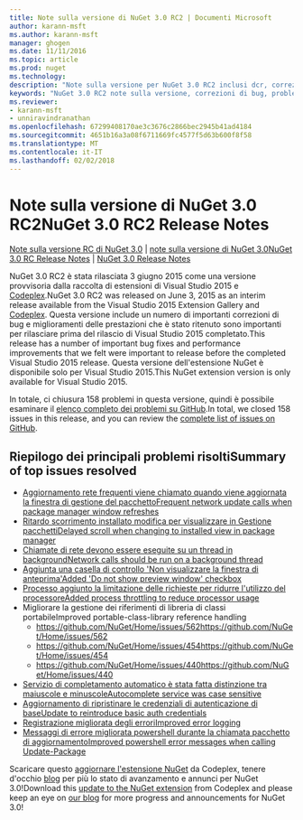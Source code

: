 ```yaml
---
title: Note sulla versione di NuGet 3.0 RC2 | Documenti Microsoft
author: karann-msft
ms.author: karann-msft
manager: ghogen
ms.date: 11/11/2016
ms.topic: article
ms.prod: nuget
ms.technology: 
description: "Note sulla versione per NuGet 3.0 RC2 inclusi dcr, correzioni di bug, le funzionalità aggiunte e problemi noti."
keywords: "NuGet 3.0 RC2 note sulla versione, correzioni di bug, problemi noti, aggiunta di funzionalità, eseguire"
ms.reviewer:
- karann-msft
- unniravindranathan
ms.openlocfilehash: 67299408170ae3c3676c2866bec2945b41ad4184
ms.sourcegitcommit: 4651b16a3a08f6711669fc4577f5d63b600f8f58
ms.translationtype: MT
ms.contentlocale: it-IT
ms.lasthandoff: 02/02/2018
---
```

# <a name="nuget-30-rc2-release-notes"></a><span data-ttu-id="7be5a-104">Note sulla versione di NuGet 3.0 RC2</span><span class="sxs-lookup"><span data-stu-id="7be5a-104">NuGet 3.0 RC2 Release Notes</span></span>

<span data-ttu-id="7be5a-105">[Note sulla versione RC di NuGet 3.0](../release-notes/nuget-3.0-RC.md) | [note sulla versione di NuGet 3.0](../release-notes/nuget-3.0.0.md)</span><span class="sxs-lookup"><span data-stu-id="7be5a-105">[NuGet 3.0 RC Release Notes](../release-notes/nuget-3.0-RC.md) | [NuGet 3.0 Release Notes](../release-notes/nuget-3.0.0.md)</span></span>

<span data-ttu-id="7be5a-106">NuGet 3.0 RC2 è stata rilasciata 3 giugno 2015 come una versione provvisoria dalla raccolta di estensioni di Visual Studio 2015 e [Codeplex](https://nuget.codeplex.com/releases/view/615507).</span><span class="sxs-lookup"><span data-stu-id="7be5a-106">NuGet 3.0 RC2 was released on June 3, 2015 as an interim release available from the Visual Studio 2015 Extension Gallery and [Codeplex](https://nuget.codeplex.com/releases/view/615507).</span></span> <span data-ttu-id="7be5a-107">Questa versione include un numero di importanti correzioni di bug e miglioramenti delle prestazioni che è stato ritenuto sono importanti per rilasciare prima del rilascio di Visual Studio 2015 completato.</span><span class="sxs-lookup"><span data-stu-id="7be5a-107">This release has a number of important bug fixes and performance improvements that we felt were important to release before the completed Visual Studio 2015 release.</span></span> <span data-ttu-id="7be5a-108">Questa versione dell'estensione NuGet è disponibile solo per Visual Studio 2015.</span><span class="sxs-lookup"><span data-stu-id="7be5a-108">This NuGet extension version is only available for Visual Studio 2015.</span></span>

<span data-ttu-id="7be5a-109">In totale, ci chiusura 158 problemi in questa versione, quindi è possibile esaminare il [elenco completo dei problemi su GitHub](https://github.com/NuGet/Home/issues?utf8=%E2%9C%93&q=is%3Aclosed+milestone%3A3.0.0-RTM+sort%3Aupdated-asc+updated%3A%3C%3D2015-06-01).</span><span class="sxs-lookup"><span data-stu-id="7be5a-109">In total, we closed 158 issues in this release, and you can review the [complete list of issues on GitHub](https://github.com/NuGet/Home/issues?utf8=%E2%9C%93&q=is%3Aclosed+milestone%3A3.0.0-RTM+sort%3Aupdated-asc+updated%3A%3C%3D2015-06-01).</span></span>

## <a name="summary-of-top-issues-resolved"></a><span data-ttu-id="7be5a-110">Riepilogo dei principali problemi risolti</span><span class="sxs-lookup"><span data-stu-id="7be5a-110">Summary of top issues resolved</span></span>

* [<span data-ttu-id="7be5a-111">Aggiornamento rete frequenti viene chiamato quando viene aggiornata la finestra di gestione del pacchetto</span><span class="sxs-lookup"><span data-stu-id="7be5a-111">Frequent network update calls when package manager window refreshes</span></span>](https://github.com/NuGet/Home/issues/515)
* [<span data-ttu-id="7be5a-112">Ritardo scorrimento installato modifica per visualizzare in Gestione pacchetti</span><span class="sxs-lookup"><span data-stu-id="7be5a-112">Delayed scroll when changing to installed view in package manager</span></span>](https://github.com/NuGet/Home/issues/519)
* [<span data-ttu-id="7be5a-113">Chiamate di rete devono essere eseguite su un thread in background</span><span class="sxs-lookup"><span data-stu-id="7be5a-113">Network calls should be run on a background thread</span></span>](https://github.com/NuGet/Home/issues/516)
* [<span data-ttu-id="7be5a-114">Aggiunta una casella di controllo 'Non visualizzare la finestra di anteprima'</span><span class="sxs-lookup"><span data-stu-id="7be5a-114">Added 'Do not show preview window' checkbox</span></span>](https://github.com/NuGet/Home/issues/566)
* [<span data-ttu-id="7be5a-115">Processo aggiunto la limitazione delle richieste per ridurre l'utilizzo del processore</span><span class="sxs-lookup"><span data-stu-id="7be5a-115">Added process throttling to reduce processor usage</span></span>](https://github.com/NuGet/Home/issues/356)
* <span data-ttu-id="7be5a-116">Migliorare la gestione dei riferimenti di libreria di classi portabile</span><span class="sxs-lookup"><span data-stu-id="7be5a-116">Improved portable-class-library reference handling</span></span>
    * [<span data-ttu-id="7be5a-117">https://github.com/NuGet/Home/issues/562</span><span class="sxs-lookup"><span data-stu-id="7be5a-117">https://github.com/NuGet/Home/issues/562</span></span>](https://github.com/NuGet/Home/issues/562)
    * [<span data-ttu-id="7be5a-118">https://github.com/NuGet/Home/issues/454</span><span class="sxs-lookup"><span data-stu-id="7be5a-118">https://github.com/NuGet/Home/issues/454</span></span>](https://github.com/NuGet/Home/issues/454)
    * [<span data-ttu-id="7be5a-119">https://github.com/NuGet/Home/issues/440</span><span class="sxs-lookup"><span data-stu-id="7be5a-119">https://github.com/NuGet/Home/issues/440</span></span>](https://github.com/NuGet/Home/issues/440)
* [<span data-ttu-id="7be5a-120">Servizio di completamento automatico è stata fatta distinzione tra maiuscole e minuscole</span><span class="sxs-lookup"><span data-stu-id="7be5a-120">Autocomplete service was case sensitive</span></span>](https://github.com/NuGet/Home/issues/198)
* [<span data-ttu-id="7be5a-121">Aggiornamento di ripristinare le credenziali di autenticazione di base</span><span class="sxs-lookup"><span data-stu-id="7be5a-121">Update to reintroduce basic auth credentials</span></span>](https://github.com/NuGet/Home/issues/456)
* [<span data-ttu-id="7be5a-122">Registrazione migliorata degli errori</span><span class="sxs-lookup"><span data-stu-id="7be5a-122">Improved error logging</span></span>](https://github.com/NuGet/Home/issues/407)
* [<span data-ttu-id="7be5a-123">Messaggi di errore migliorata powershell durante la chiamata pacchetto di aggiornamento</span><span class="sxs-lookup"><span data-stu-id="7be5a-123">Improved powershell error messages when calling Update-Package</span></span>](https://github.com/NuGet/Home/issues/5)

<span data-ttu-id="7be5a-124">Scaricare questo [aggiornare l'estensione NuGet](https://nuget.codeplex.com/releases/view/615507) da Codeplex, tenere d'occhio [blog](http://blog.nuget.org) per più lo stato di avanzamento e annunci per NuGet 3.0!</span><span class="sxs-lookup"><span data-stu-id="7be5a-124">Download this [update to the NuGet extension](https://nuget.codeplex.com/releases/view/615507) from Codeplex and please keep an eye on [our blog](http://blog.nuget.org) for more progress and announcements for NuGet 3.0!</span></span>